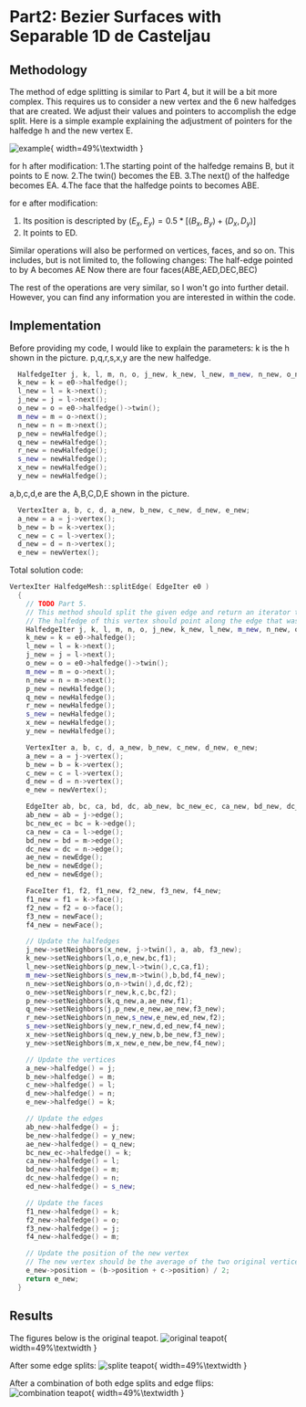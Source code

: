 # Part2: Bezier Surfaces with Separable 1D de Casteljau

## Methodology


The method of edge splitting is similar to Part 4, but it will be a bit more complex. This requires us to consider a new vertex and the 6 new halfedges that are created. We adjust their values and pointers to accomplish the edge split. Here is a simple example explaining the adjustment of pointers for the halfedge h and the new vertex E.

![example](../../images/hw2/section2/hw2part5_example.png){ width=49%\textwidth } 

for h after modification:
1.The starting point of the halfedge remains B, but it points to E now.
2.The twin() becomes the EB.
3.The next() of the halfedge becomes EA.
4.The face that the halfedge points to becomes ABE.

for e after modification:
1. Its position is descripted by $(E_x,E_y)=0.5*[(B_x,B_y)+(D_x,D_y)]$
2. It points to ED.

Similar operations will also be performed on vertices, faces, and so on. This includes, but is not limited to, the following changes:
The half-edge pointed to by A becomes AE
Now there are four faces(ABE,AED,DEC,BEC)

The rest of the operations are very similar, so I won't go into further detail. However, you can find any information you are interested in within the code.


## Implementation

Before providing my code, I would like to explain the parameters:
k is the h shown in the picture. p,q,r,s,x,y are the new halfedge.
```cpp
  HalfedgeIter j, k, l, m, n, o, j_new, k_new, l_new, m_new, n_new, o_new, p_new, q_new, r_new, s_new,x_new,y_new;
  k_new = k = e0->halfedge();
  l_new = l = k->next();
  j_new = j = l->next();
  o_new = o = e0->halfedge()->twin();
  m_new = m = o->next();
  n_new = n = m->next();
  p_new = newHalfedge();
  q_new = newHalfedge();
  r_new = newHalfedge();
  s_new = newHalfedge();
  x_new = newHalfedge();
  y_new = newHalfedge();
```
a,b,c,d,e are the A,B,C,D,E shown in the picture.
```cpp
  VertexIter a, b, c, d, a_new, b_new, c_new, d_new, e_new;
  a_new = a = j->vertex();
  b_new = b = k->vertex();
  c_new = c = l->vertex();
  d_new = d = n->vertex();
  e_new = newVertex();
```
Total solution code:
```cpp
VertexIter HalfedgeMesh::splitEdge( EdgeIter e0 )
  {
    // TODO Part 5.
    // This method should split the given edge and return an iterator to the newly inserted vertex.
    // The halfedge of this vertex should point along the edge that was split, rather than the new edges.
    HalfedgeIter j, k, l, m, n, o, j_new, k_new, l_new, m_new, n_new, o_new, p_new, q_new, r_new, s_new,x_new,y_new;
    k_new = k = e0->halfedge();
    l_new = l = k->next();
    j_new = j = l->next();
    o_new = o = e0->halfedge()->twin();
    m_new = m = o->next();
    n_new = n = m->next();
    p_new = newHalfedge();
    q_new = newHalfedge();
    r_new = newHalfedge();
    s_new = newHalfedge();
    x_new = newHalfedge();
    y_new = newHalfedge();

    VertexIter a, b, c, d, a_new, b_new, c_new, d_new, e_new;
    a_new = a = j->vertex();
    b_new = b = k->vertex();
    c_new = c = l->vertex();
    d_new = d = n->vertex();
    e_new = newVertex();

    EdgeIter ab, bc, ca, bd, dc, ab_new, bc_new_ec, ca_new, bd_new, dc_new, ae_new, be_new, ed_new;
    ab_new = ab = j->edge();
    bc_new_ec = bc = k->edge();
    ca_new = ca = l->edge();
    bd_new = bd = m->edge();
    dc_new = dc = n->edge();
    ae_new = newEdge();
    be_new = newEdge();
    ed_new = newEdge();

    FaceIter f1, f2, f1_new, f2_new, f3_new, f4_new;
    f1_new = f1 = k->face();
    f2_new = f2 = o->face();
    f3_new = newFace();
    f4_new = newFace();

    // Update the halfedges
    j_new->setNeighbors(x_new, j->twin(), a, ab, f3_new);
    k_new->setNeighbors(l,o,e_new,bc,f1);
    l_new->setNeighbors(p_new,l->twin(),c,ca,f1);
    m_new->setNeighbors(s_new,m->twin(),b,bd,f4_new);
    n_new->setNeighbors(o,n->twin(),d,dc,f2);
    o_new->setNeighbors(r_new,k,c,bc,f2);
    p_new->setNeighbors(k,q_new,a,ae_new,f1);
    q_new->setNeighbors(j,p_new,e_new,ae_new,f3_new);
    r_new->setNeighbors(n_new,s_new,e_new,ed_new,f2);
    s_new->setNeighbors(y_new,r_new,d,ed_new,f4_new);
    x_new->setNeighbors(q_new,y_new,b,be_new,f3_new);
    y_new->setNeighbors(m,x_new,e_new,be_new,f4_new);

    // Update the vertices
    a_new->halfedge() = j;
    b_new->halfedge() = m;
    c_new->halfedge() = l;
    d_new->halfedge() = n;
    e_new->halfedge() = k;

    // Update the edges
    ab_new->halfedge() = j;
    be_new->halfedge() = y_new;
    ae_new->halfedge() = q_new;
    bc_new_ec->halfedge() = k;
    ca_new->halfedge() = l;
    bd_new->halfedge() = m;
    dc_new->halfedge() = n;
    ed_new->halfedge() = s_new;

    // Update the faces
    f1_new->halfedge() = k;
    f2_new->halfedge() = o;
    f3_new->halfedge() = j;
    f4_new->halfedge() = m;

    // Update the position of the new vertex
    // The new vertex should be the average of the two original vertices, b and c
    e_new->position = (b->position + c->position) / 2;
    return e_new;
  }
```

## Results


The figures below is the original teapot.
![original teapot](../../images/hw2/section2/hw2part5_teapot.png){ width=49%\textwidth } 

After some edge splits:
![splite teapot](../../images/hw2/section2/hw2part2_splite.png){ width=49%\textwidth } 

After a combination of both edge splits and edge flips:
![combination teapot](../../images/hw2/section2/hw2part5_combination.png){ width=49%\textwidth } 
